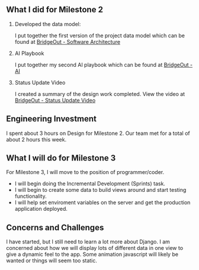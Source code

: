 
## What I did for Milestone 2

1. Developed the data model:
 
	I put together the first version of the project data model which can be found at [BridgeOut - Software Architecture](Architecture.md)

2. AI Playbook
 
	I put together my second AI playbook which can be found at [BridgeOut - AI](AI.md)

3. Status Update Video
    
	I created a summary of the design work completed. View the video at [BridgeOut - Status Update Video](https://drive.google.com/file/d/1m4KnDCn2WjSdBVeFHTjasHYwrEvVM002/view?usp=sharing)

## Engineering Investment

I spent about 3 hours on Design for Milestone 2.
Our team met for a total of about 2 hours this week.

## What I will do for Milestone 3

For Milestone 3, I will move to the position of programmer/coder.

* I will begin doing the Incremental Development (Sprints) task.
* I will begin to create some data to build views around and start testing functionality.
* I will help set enviroment variables on the server and get the production application deployed.

## Concerns and Challenges

I have started, but I still need to learn a lot more about Django. I am concerned about how we will display lots of different data in one view to give a dynamic feel to the app. Some animation javascript will likely be wanted or things will seem too static.